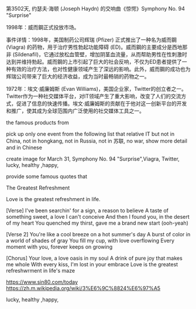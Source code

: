 第3502天,  约瑟夫·海顿 (Joseph Haydn) 的交响曲《惊愕》Symphony No. 94 "Surprise"


1998年：威而鋼正式投放市场。

事件详情：1998年，美国制药公司辉瑞 (Pfizer) 正式推出了一种名为威而鋼 (Viagra) 的药物，用于治疗男性勃起功能障碍 (ED)。威而鋼的主要成分是西地那非 (Sildenafil)，它通过放松血管壁，增加阴茎血流量，从而帮助男性在性刺激时达到并维持勃起。威而鋼的上市引起了巨大的社会反响，不仅为ED患者提供了一种有效的治疗方法，也对性健康领域产生了深远的影响。此外，威而鋼的成功也为辉瑞公司带来了巨大的经济收益，成为当时最畅销的药物之一。

1972年：埃文·威廉姆斯 (Evan Williams)，美国企业家，Twitter的创立者之一。 Twitter作为一种社交媒体平台，对IT领域产生了重大影响，改变了人们的交流方式，促进了信息的快速传播。埃文·威廉姆斯的贡献在于他对这一创新平台的开发和推广，使其成为全球范围内广泛使用的社交媒体工具之一。
 
 
the famous products from 

 pick up  only one event  from the following list that relative IT but not in China, not in hongkang, not in Russia, not in 苏联, no war, show more detail and in Chinese 

create image for March 31, Symphony No. 94 "Surprise",Viagra, Twitter, lucky, healthy ,happy,

 

provide some famous quotes that 

The Greatest Refreshment
  
Love is the greatest refreshment in life.


[Verse]
I've been searchin' for a sign, a reason to believe
A taste of something sweet, a love I can't conceive
And then I found you, in the desert of my heart
You quenched my thirst, gave me a brand new start (ooh-yeah)

[Verse 2]
You're like a cool breeze on a hot summer's day
A burst of color in a world of shades of gray
You fill my cup, with love overflowing
Every moment with you, forever keeps on growing

[Chorus]
Your love, a love oasis in my soul
A drink of pure joy that makes me whole
With every kiss, I'm lost in your embrace
Love is the greatest refreshwrment in life's maze

https://www.sin80.com/today
https://zh.m.wikipedia.org/wiki/3%E6%9C%8824%E6%97%A5


 
  lucky, healthy ,happy,